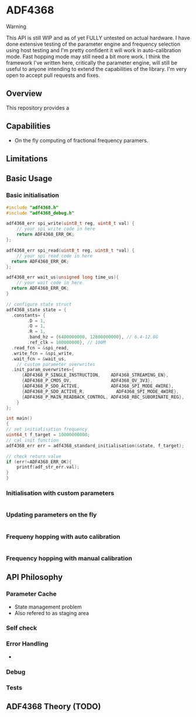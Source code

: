 # ADF4368
> [!WARNING] 
> This API is still WIP and as of yet FULLY untested on actual hardware. I have done extensive testing of the parameter engine and frequency selection using host testing and I'm pretty confident it will work in auto-calibration mode. Fast hopping mode may still need a bit more work. I think the framework I've written here, critically the parameter engine, will still be useful to anyone intending to extend the capabilities of the library. I'm very open to accept pull requests and fixes.

## Overview

This repository provides a 

## Capabilities

- On the fly computing of fractional frequency paramers.

## Limitations

## Basic Usage

### Basic initialisation

```c
#include "adf4368.h"
#include "adf4368_debug.h"

adf4368_err spi_write(uint8_t reg, uint8_t val) {
    // your spi write code in here 
    return ADF4368_ERR_OK;
};

adf4368_err spi_read(uint8_t reg, uint8_t *val) {
    // your spi read code in here 
  return ADF4368_ERR_OK;
};

adf4368_err wait_us(unsigned long time_us){
    // your wait code in here
  return ADF4368_ERR_OK;
}

// configure state struct
adf4368_state state = {
  .constants= {
        .D = 1, 
        .O = 1, 
        .R = 1, 
        .band_hz = {6400000000, 12800000000}, // 6.4-12.8G
        .ref_clk = 100000000}, // 100M
  .read_fcn = &spi_read,
  .write_fcn = &spi_write,
  .wait_fcn = &wait_us,
    // custom parameter overwrites
  .init_param_overwrites={
      {ADF4368_P_SINGLE_INSTRUCTION,    ADF4368_STREAMING_EN},
      {ADF4368_P_CMOS_OV,               ADF4368_OV_3V3},
      {ADF4368_P_SDO_ACTIVE,            ADF4368_SPI_MODE_4WIRE},
      {ADF4368_P_SDO_ACTIVE_R,            ADF4368_SPI_MODE_4WIRE},
      {ADF4368_P_MAIN_READBACK_CONTROL, ADF4368_RBC_SUBORINATE_REG},
    }
};

int main()
{
// set initialisation frequency
uint64_t f_target = 10000000000;
// cal init function
adf4368_err err = adf4368_standard_initialisation(&state, f_target);

// check return value
if (err!=ADF4368_ERR_OK){
    printf(adf_str_err.val);
}
}
```

### Initialisation with custom parameters
```c

```

### Updating parameters on the fly
```c

```

### Frequeny hopping with auto calibration
```c

```

### Frequency hopping with manual calibration

## API Philosophy

### Parameter Cache

- State management problem
- Also refered to as staging area

### Self check

### Error Handling

- 

### Debug


### Tests

## ADF4368 Theory (TODO)
